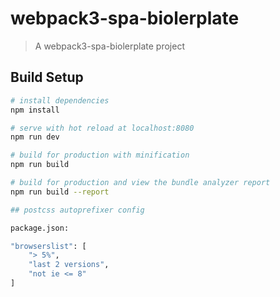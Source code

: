# webpack3-spa-biolerplate

> A webpack3-spa-biolerplate project

## Build Setup

``` bash
# install dependencies
npm install

# serve with hot reload at localhost:8080
npm run dev

# build for production with minification
npm run build

# build for production and view the bundle analyzer report
npm run build --report

## postcss autoprefixer config

package.json:

"browserslist": [
    "> 5%",
    "last 2 versions",
    "not ie <= 8"
]


